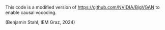 This code is a modified version of https://github.com/NVIDIA/BigVGAN to enable causal vocoding.

(Benjamin Stahl, IEM Graz, 2024)